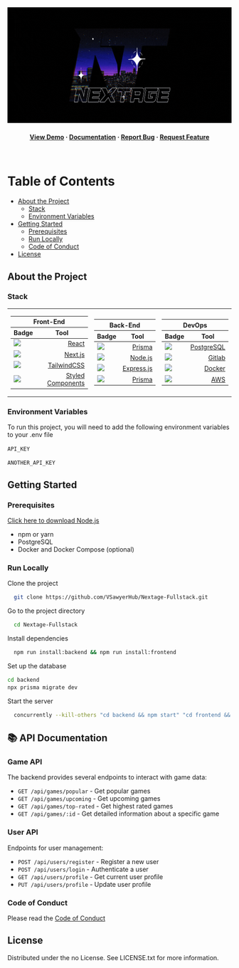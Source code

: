 

<div align="center">

  <img src="https://github.com/VSawyerHub/Nextage-Fullstack/blob/temp-branch/frontend/public/nextage.gif" width="850" height="260" />


<!-- Badges -->

<h4>
    <a href="https://github.com/Louis3797/awesome-readme-template/">View Demo</a>
  <span> · </span>
    <a href="https://github.com/Louis3797/awesome-readme-template">Documentation</a>
  <span> · </span>
    <a href="https://github.com/Louis3797/awesome-readme-template/issues/">Report Bug</a>
  <span> · </span>
    <a href="https://github.com/Louis3797/awesome-readme-template/issues/">Request Feature</a>
  </h4>
</div>

<br />

<!-- Table of Contents -->
# Table of Contents

- [About the Project](#about-the-project)
  * [Stack](#stack)
  * [Environment Variables](#environment-variables)
- [Getting Started](#getting-started)
  * [Prerequisites](#prerequisites)
  * [Run Locally](#run-locally)
  * [Code of Conduct](#code-of-conduct)
- [License](#license)


<!-- About the Project -->
## About the Project
<!-- TechStack -->
### Stack

<div align="center">
  <table>
    <tr>
      <td>
        <table>
          <thead>
            <tr>
              <th colspan="3" style="text-align:center">Front-End</th>
            </tr>
            <tr>
              <th>Badge</th>
              <th style="text-align:center">Tool</th>
            </tr>
          </thead>
          <tbody>
            <tr>
              <td><a href="https://skillicons.dev"><img src="https://skillicons.dev/icons?i=react"></a></td>
              <td style="text-align:right"><a href="https://reactjs.org/">React</a></td>
            </tr>
            <tr>
              <td><a href="https://skillicons.dev"><img src="https://skillicons.dev/icons?i=nextjs"></a></td>
              <td style="text-align:right"><a href="https://nextjs.org/">Next.js</a></td>
            </tr>
            <tr>
              <td><a href="https://skillicons.dev"><img src="https://skillicons.dev/icons?i=tailwind"></a></td>
              <td style="text-align:right"><a href="https://tailwindcss.com/">TailwindCSS</a></td>
            </tr>
            <tr>
              <td><a href="https://skillicons.dev"><img src="https://skillicons.dev/icons?i=styledcomponents"></a></td>
              <td style="text-align:right"><a href="https://styled-components.com/">Styled Components</a></td>
            </tr>
          </tbody>
        </table>
      </td>
      <td>
        <table>
          <thead>
            <tr>
              <th colspan="3" style="text-align:center">Back-End</th>
            </tr>
            <tr>
              <th>Badge</th>
              <th style="text-align:center">Tool</th>
            </tr>
          </thead>
          <tbody>
            <tr>
              <td><a href="https://skillicons.dev"><img src="https://skillicons.dev/icons?i=ts"></a></td>
              <td style="text-align:right"><a href="https://www.typescriptlang.org/">Prisma</a></td>
            </tr> 
            <tr>
              <td><a href="https://skillicons.dev"><img src="https://skillicons.dev/icons?i=nodejs"></a></td>
              <td style="text-align:right"><a href="https://nodejs.org/en/">Node.js</a></td>  
            </tr>
            <tr>
              <td><a href="https://skillicons.dev"><img src="https://skillicons.dev/icons?i=express"></a></td>
              <td style="text-align:right"><a href="https://expressjs.com/">Express.js</a></td>  
            </tr>
            <tr>
              <td><a href="https://skillicons.dev"><img src="https://skillicons.dev/icons?i=prisma"></a></td>
              <td style="text-align:right"><a href="https://www.prisma.io/">Prisma</a></td>
            </tr>
          </tbody>
        </table>
      </td>
       <td>       
        <table>
          <thead>
            <tr>
              <th colspan="3" style="text-align:center">DevOps</th>
            </tr>
            <tr>
              <th>Badge</th>
              <th style="text-align:center">Tool</th>
            </tr>
          </thead>
          <tbody>
            <tr>
              <td><a href="https://skillicons.dev"><img src="https://skillicons.dev/icons?i=postgres"></a></td>
              <td style="text-align:right"><a href="https://www.postgresql.org/">PostgreSQL</a></td>
            </tr>
            <tr>
              <td><a href="https://skillicons.dev"><img src="https://skillicons.dev/icons?i=git"></a></td>
              <td style="text-align:right"><a href="https://about.gitlab.com/">Gitlab</a></td>
            </tr>
            <tr>
              <td><a href="https://skillicons.dev"><img src="https://skillicons.dev/icons?i=docker"></a></td>
              <td style="text-align:right"><a href="https://www.docker.com/">Docker</a></td>
            </tr>
            <tr>
              <td><a href="https://skillicons.dev"><img src="https://skillicons.dev/icons?i=aws"></a></td>
              <td style="text-align:right"><a href="https://aws.amazon.com/?nc2=h_lg/">AWS</a></td>
            </tr>
          </tbody>
        </table>
      </td>
    </tr>
  </table>
</div>

<!-- Env Variables -->
### Environment Variables

To run this project, you will need to add the following environment variables to your .env file

`API_KEY`

`ANOTHER_API_KEY`

<!-- Getting Started -->
## Getting Started

<!-- Prerequisites -->
### Prerequisites
[Click here to download Node.js](https://nodejs.org/pt/download)
- npm or yarn
- PostgreSQL
- Docker and Docker Compose (optional)

<!-- Run Locally -->
### Run Locally

Clone the project

```bash
  git clone https://github.com/VSawyerHub/Nextage-Fullstack.git
```

Go to the project directory

```bash
  cd Nextage-Fullstack
```

Install dependencies

```bash
  npm run install:backend && npm run install:frontend
```

Set up the database

```bash
cd backend
npx prisma migrate dev
```

Start the server

```bash
  concurrently --kill-others "cd backend && npm start" "cd frontend && npm start"
```

## 📚 API Documentation
### Game API
The backend provides several endpoints to interact with game data:
- `GET /api/games/popular` - Get popular games
- `GET /api/games/upcoming` - Get upcoming games
- `GET /api/games/top-rated` - Get highest rated games
- `GET /api/games/:id` - Get detailed information about a specific game

### User API
Endpoints for user management:
- `POST /api/users/register` - Register a new user
- `POST /api/users/login` - Authenticate a user
- `GET /api/users/profile` - Get current user profile
- `PUT /api/users/profile` - Update user profile


<!-- Code of Conduct -->
### Code of Conduct

Please read the [Code of Conduct](https://github.com/Louis3797/awesome-readme-template/blob/master/CODE_OF_CONDUCT.md)


<!-- License -->
## License

Distributed under the no License. See LICENSE.txt for more information.
